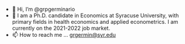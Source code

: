 - 👋 Hi, I’m @grpgerminario
- 👀 I am a Ph.D. candidate in Economics at Syracuse University, with primary fields in health economics and applied econometrics.
     I am currently on the 2021-2022 job market. 
- 📫 How to reach me ... grgermin@syr.edu

<!---
grpgerminario/grpgerminario is a ✨ special ✨ repository because its `README.md` (this file) appears on your GitHub profile.
You can click the Preview link to take a look at your changes.
--->
